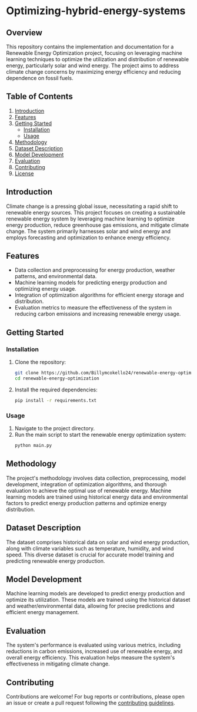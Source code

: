 # Optimizing-hybrid-energy-systems

## Overview

This repository contains the implementation and documentation for a Renewable Energy Optimization project, focusing on leveraging machine learning techniques to optimize the utilization and distribution of renewable energy, particularly solar and wind energy. The project aims to address climate change concerns by maximizing energy efficiency and reducing dependence on fossil fuels.

## Table of Contents

1. [Introduction](#introduction)
2. [Features](#features)
3. [Getting Started](#getting-started)
    - [Installation](#installation)
    - [Usage](#usage)
4. [Methodology](#methodology)
5. [Dataset Description](#dataset-description)
6. [Model Development](#model-development)
7. [Evaluation](#evaluation)
8. [Contributing](#contributing)
9. [License](#license)

## Introduction

Climate change is a pressing global issue, necessitating a rapid shift to renewable energy sources. This project focuses on creating a sustainable renewable energy system by leveraging machine learning to optimize energy production, reduce greenhouse gas emissions, and mitigate climate change. The system primarily harnesses solar and wind energy and employs forecasting and optimization to enhance energy efficiency.

## Features

- Data collection and preprocessing for energy production, weather patterns, and environmental data.
- Machine learning models for predicting energy production and optimizing energy usage.
- Integration of optimization algorithms for efficient energy storage and distribution.
- Evaluation metrics to measure the effectiveness of the system in reducing carbon emissions and increasing renewable energy usage.

## Getting Started

### Installation

1. Clone the repository:
   ```bash
   git clone https://github.com/Billymcokello24/renewable-energy-optimization.git
   cd renewable-energy-optimization
   ```

2. Install the required dependencies:
   ```bash
   pip install -r requirements.txt
   ```

### Usage

1. Navigate to the project directory.
2. Run the main script to start the renewable energy optimization system:
   ```bash
   python main.py
   ```

## Methodology

The project's methodology involves data collection, preprocessing, model development, integration of optimization algorithms, and thorough evaluation to achieve the optimal use of renewable energy. Machine learning models are trained using historical energy data and environmental factors to predict energy production patterns and optimize energy distribution.

## Dataset Description

The dataset comprises historical data on solar and wind energy production, along with climate variables such as temperature, humidity, and wind speed. This diverse dataset is crucial for accurate model training and predicting renewable energy production.

## Model Development

Machine learning models are developed to predict energy production and optimize its utilization. These models are trained using the historical dataset and weather/environmental data, allowing for precise predictions and efficient energy management.

## Evaluation

The system's performance is evaluated using various metrics, including reductions in carbon emissions, increased use of renewable energy, and overall energy efficiency. This evaluation helps measure the system's effectiveness in mitigating climate change.

## Contributing

Contributions are welcome! For bug reports or contributions, please open an issue or create a pull request following the [contributing guidelines](CONTRIBUTING.md).
